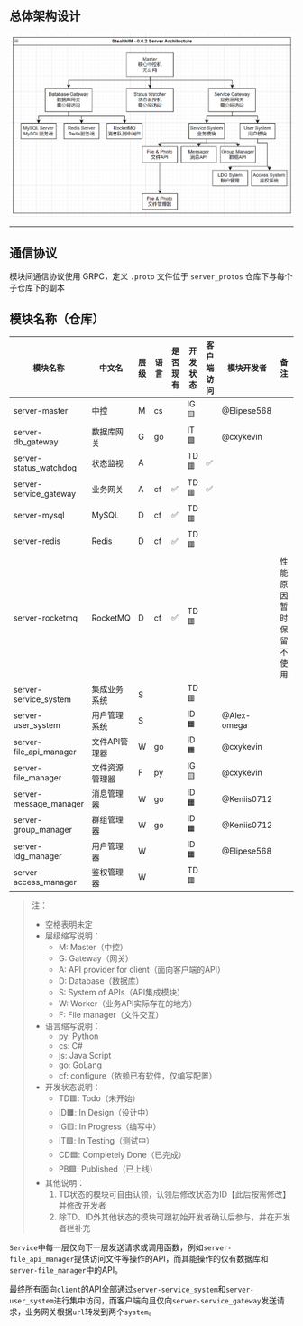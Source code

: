 ## 总体架构设计

![Pasted image 20250222010901.png](https://github.com/StealthIM/server-arch/blob/main/Pasted%20image%2020250222010901.png?raw=true)

---

## 通信协议

模块间通信协议使用 GRPC，定义 `.proto` 文件位于 `server_protos` 仓库下与每个子仓库下的副本

## 模块名称（仓库）

| 模块名称                    | 中文名      | 层级  | 语言  | 是否现有 | 开发状态 | 客户端访问 | 模块开发者 | 备注 | 仓库 |
| ----------------------- | -------- | --- | --- | ---- | ---- | ----- | ----- | - | - |
| server-master           | 中控       | M   | cs  |     | IG🟨   |       | @Elipese568  | | [StealthIM.Master](https://github.com/StealthIM/StealthIM.Master) |
| server-db_gateway       | 数据库网关    | G   | go  |     | IT🟪   |       | @cxykevin   | | [StealthIMDB](https://github.com/StealthIM/StealthIMDB) |
| server-status_watchdog  | 状态监视     | A   |     |      | TD🟥   | ✅     |       | | |
| server-service_gateway  | 业务网关     | A   | cf  | ✅    | TD🟥   | ✅     |       | | |
| server-mysql            | MySQL    | D   | cf  | ✅    | TD🟥   |       |       | | |
| server-redis            | Redis    | D   | cf  | ✅    | TD🟥   |       |       | | |
| server-rocketmq         | RocketMQ | D   | cf  | ✅    | TD🟥   |       |       | 性能原因暂时保留不使用 | |
| server-service_system   | 集成业务系统   | S   |     |      | TD🟥   |       |       | | |
| server-user_system      | 用户管理系统   | S   |     |      | ID🟧   |       | @Alex-omega      | | |
| server-file_api_manager | 文件API管理器 | W   | go  |      | ID🟧   |       | @cxykevin      | | |
| server-file_manager     | 文件资源管理器  | F   | py  |      | IG🟨  |       | @cxykevin      | | |
| server-message_manager  | 消息管理器    | W   | go  |      | ID🟧   |       | @Keniis0712      | | |
| server-group_manager    | 群组管理器    | W   | go  |      | ID🟧   |       | @Keniis0712      | | |
| server-ldg_manager      | 用户管理器    | W   |     |      | ID🟧  |       | @Elipese568     | | |
| server-access_manager   | 鉴权管理器    | W   |     |      | TD🟥   |       |       | | |
> 注：
> - 空格表明未定
> - 层级缩写说明：
> 	- M: Master（中控）
> 	- G: Gateway（网关）
> 	- A: API provider for client（面向客户端的API）
> 	- D: Database（数据库）
> 	- S: System of APIs（API集成模块）
> 	- W: Worker（业务API实际存在的地方）
> 	- F: File manager（文件交互）
> - 语言缩写说明：
> 	- py: Python
> 	- cs: C#
> 	- js: Java Script
>   - go: GoLang
> 	- cf: configure（依赖已有软件，仅编写配置）
> - 开发状态说明：
> 	- TD🟥: Todo（未开始）
> 	- ID🟧: In Design（设计中）
> 	- IG🟨: In Progress（编写中）
> 	- IT🟪: In Testing（测试中）
> 	- CD🟦: Completely Done（已完成）
> 	- PB🟩: Published（已上线）
> - 其他说明：
> 	1. TD状态的模块可自由认领，认领后修改状态为ID【此后按需修改】并修改开发者
> 	2. 除TD、ID外其他状态的模块可跟初始开发者确认后参与，并在开发者栏补充

`Service`中每一层仅向下一层发送请求或调用函数，例如`server-file_api_manager`提供访问文件等操作的API，而其能操作的仅有数据库和`server-file_manager`中的API。

最终所有面向`client`的API全部通过`server-service_system`和`server-user_system`进行集中访问，而客户端向且仅向`server-service_gateway`发送请求，业务网关根据`url`转发到两个`system`。
